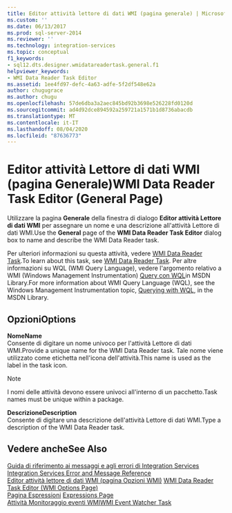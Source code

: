 ```yaml
---
title: Editor attività lettore di dati WMI (pagina generale) | Microsoft Docs
ms.custom: ''
ms.date: 06/13/2017
ms.prod: sql-server-2014
ms.reviewer: ''
ms.technology: integration-services
ms.topic: conceptual
f1_keywords:
- sql12.dts.designer.wmidatareadertask.general.f1
helpviewer_keywords:
- WMI Data Reader Task Editor
ms.assetid: 1ee4fd97-defc-4a63-adfe-5f2df548e62a
author: chugugrace
ms.author: chugu
ms.openlocfilehash: 57de6dba3a2aec845bd92b3698e526228fd0120d
ms.sourcegitcommit: ad4d92dce894592a259721a1571b1d8736abacdb
ms.translationtype: MT
ms.contentlocale: it-IT
ms.lasthandoff: 08/04/2020
ms.locfileid: "87636773"
---
```

# <a name="wmi-data-reader-task-editor-general-page"></a><span data-ttu-id="780fb-102">Editor attività Lettore di dati WMI (pagina Generale)</span><span class="sxs-lookup"><span data-stu-id="780fb-102">WMI Data Reader Task Editor (General Page)</span></span>
  <span data-ttu-id="780fb-103">Utilizzare la pagina **Generale** della finestra di dialogo **Editor attività Lettore di dati WMI** per assegnare un nome e una descrizione all'attività Lettore di dati WMI.</span><span class="sxs-lookup"><span data-stu-id="780fb-103">Use the **General** page of the **WMI Data Reader Task Editor** dialog box to name and describe the WMI Data Reader task.</span></span>  
  
 <span data-ttu-id="780fb-104">Per ulteriori informazioni su questa attività, vedere [WMI Data Reader Task](control-flow/wmi-data-reader-task.md).</span><span class="sxs-lookup"><span data-stu-id="780fb-104">To learn about this task, see [WMI Data Reader Task](control-flow/wmi-data-reader-task.md).</span></span> <span data-ttu-id="780fb-105">Per altre informazioni su WQL (WMI Query Language), vedere l'argomento relativo a WMI (Windows Management Instrumentation) [Query con WQL](https://go.microsoft.com/fwlink/?LinkId=79045)in MSDN Library.</span><span class="sxs-lookup"><span data-stu-id="780fb-105">For more information about WMI Query Language (WQL), see the Windows Management Instrumentation topic, [Querying with WQL](https://go.microsoft.com/fwlink/?LinkId=79045), in the MSDN Library.</span></span>  
  
## <a name="options"></a><span data-ttu-id="780fb-106">Opzioni</span><span class="sxs-lookup"><span data-stu-id="780fb-106">Options</span></span>  
 <span data-ttu-id="780fb-107">**Nome**</span><span class="sxs-lookup"><span data-stu-id="780fb-107">**Name**</span></span>  
 <span data-ttu-id="780fb-108">Consente di digitare un nome univoco per l'attività Lettore di dati WMI.</span><span class="sxs-lookup"><span data-stu-id="780fb-108">Provide a unique name for the WMI Data Reader task.</span></span> <span data-ttu-id="780fb-109">Tale nome viene utilizzato come etichetta nell'icona dell'attività.</span><span class="sxs-lookup"><span data-stu-id="780fb-109">This name is used as the label in the task icon.</span></span>  
  
> [!NOTE]  
>  <span data-ttu-id="780fb-110">I nomi delle attività devono essere univoci all'interno di un pacchetto.</span><span class="sxs-lookup"><span data-stu-id="780fb-110">Task names must be unique within a package.</span></span>  
  
 <span data-ttu-id="780fb-111">**Descrizione**</span><span class="sxs-lookup"><span data-stu-id="780fb-111">**Description**</span></span>  
 <span data-ttu-id="780fb-112">Consente di digitare una descrizione dell'attività Lettore di dati WMI.</span><span class="sxs-lookup"><span data-stu-id="780fb-112">Type a description of the WMI Data Reader task.</span></span>  
  
## <a name="see-also"></a><span data-ttu-id="780fb-113">Vedere anche</span><span class="sxs-lookup"><span data-stu-id="780fb-113">See Also</span></span>  
 <span data-ttu-id="780fb-114">[Guida di riferimento ai messaggi e agli errori di Integration Services](../../2014/integration-services/integration-services-error-and-message-reference.md) </span><span class="sxs-lookup"><span data-stu-id="780fb-114">[Integration Services Error and Message Reference](../../2014/integration-services/integration-services-error-and-message-reference.md) </span></span>  
 <span data-ttu-id="780fb-115">[Editor attività lettore di dati WMI &#40;pagina Opzioni WMI&#41;](../../2014/integration-services/wmi-data-reader-task-editor-wmi-options-page.md) </span><span class="sxs-lookup"><span data-stu-id="780fb-115">[WMI Data Reader Task Editor &#40;WMI Options Page&#41;](../../2014/integration-services/wmi-data-reader-task-editor-wmi-options-page.md) </span></span>  
 <span data-ttu-id="780fb-116">[Pagina Espressioni](expressions/expressions-page.md) </span><span class="sxs-lookup"><span data-stu-id="780fb-116">[Expressions Page](expressions/expressions-page.md) </span></span>  
 [<span data-ttu-id="780fb-117">Attività Monitoraggio eventi WMI</span><span class="sxs-lookup"><span data-stu-id="780fb-117">WMI Event Watcher Task</span></span>](control-flow/wmi-event-watcher-task.md)  
  
  
